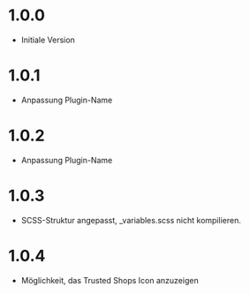 # 1.0.0
- Initiale Version

# 1.0.1
- Anpassung Plugin-Name

# 1.0.2
- Anpassung Plugin-Name

# 1.0.3
- SCSS-Struktur angepasst, _variables.scss nicht kompilieren.

# 1.0.4
- Möglichkeit, das Trusted Shops Icon anzuzeigen
